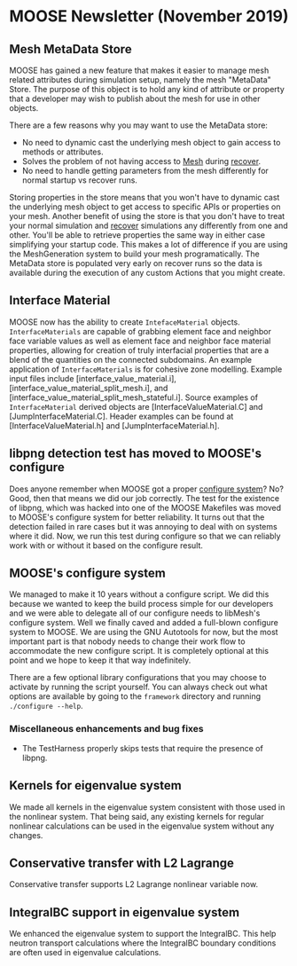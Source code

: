 # MOOSE Newsletter (November 2019)

## Mesh MetaData Store

MOOSE has gained a new feature that makes it easier to manage mesh related attributes during
simulation setup, namely the mesh "MetaData" Store. The purpose of this object is to hold any
kind of attribute or property that a developer may wish to publish about the mesh for use in
other objects.

There are a few reasons why you may want to use the MetaData store:

 - No need to dynamic cast the underlying mesh object to gain access to methods or attributes.
 - Solves the problem of not having access to [Mesh](Mesh/index.md) during
   [recover](restart_recover.md).
 - No need to handle getting parameters from the mesh differently for normal startup vs recover runs.

Storing properties in the store means that you won't have to dynamic cast the underlying mesh
object to get access to specific APIs or properties on your mesh. Another benefit of using the
store is that you don't have to treat your normal simulation and [recover](restart_recover.md)
simulations any differently from one and other. You'll be able to retrieve properties the same
way in either case simplifying your startup code. This makes a lot of difference if you are
using the MeshGeneration system to build your mesh programatically. The MetaData store is
populated very early on recover runs so the data is available during the execution of any
custom Actions that you might create.

## Interface Material

MOOSE now has the ability to create `IntefaceMaterial`
objects. `InterfaceMaterials` are capable of grabbing element face and neighbor face
variable values as well as element face and neighbor face material properties,
allowing for creation of truly interfacial properties that are a blend of the
quantities on the connected subdomains. An example application of
`InterfaceMaterials` is for cohesive zone modelling. Example input files include
[interface_value_material.i], [interface_value_material_split_mesh.i], and
[interface_value_material_split_mesh_stateful.i]. Source examples of
`InterfaceMaterial` derived objects are [InterfaceValueMaterial.C] and
[JumpInterfaceMaterial.C]. Header examples can be found at
[InterfaceValueMaterial.h] and [JumpInterfaceMaterial.h].

## libpng detection test has moved to MOOSE's configure

Does anyone remember when MOOSE got a proper [configure system](build_system.md)? No? Good,
then that means we did our job correctly. The test for the existence of libpng, which was
hacked into one of the MOOSE Makefiles was moved to MOOSE's configure system for better
reliability. It turns out that the detection failed in rare cases but it was annoying to deal
with on systems where it did. Now, we run this test during configure so that we can reliably
work with or without it based on the configure result.

## MOOSE's configure system

We managed to make it 10 years without a configure script. We did this because we wanted to
keep the build process simple for our developers and we were able to delegate all of our
configure needs to libMesh's configure system. Well we finally caved and added a full-blown
configure system to MOOSE. We are using the GNU Autotools for now, but the most important part
is that nobody needs to change their work flow to accommodate the new configure script. It is
completely optional at this point and we hope to keep it that way indefinitely.

There are a few optional library configurations that you may choose to activate by running the
script yourself. You can always check out what options are available by going to the `framework`
directory and running `./configure --help`.

### Miscellaneous enhancements and bug fixes

- The TestHarness properly skips tests that require the presence of libpng.

## Kernels for eigenvalue system

We made all kernels in the eigenvalue system consistent with those used in
the nonlinear system. That being said, any existing kernels for regular nonlinear
calculations can be used in the eigenvalue system without any changes.

## Conservative transfer with L2 Lagrange

Conservative transfer supports L2 Lagrange nonlinear variable now.

## IntegralBC support in eigenvalue system

We enhanced the eigenvalue system to support the IntegralBC. This help
neutron transport calculations where the IntegralBC boundary conditions
are often used in eigenvalue calculations.
